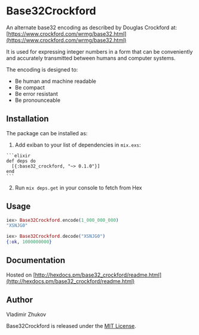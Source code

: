 # Base32Crockford

An alternate base32 encoding as described by Douglas Crockford at: 
[https://www.crockford.com/wrmg/base32.html](https://www.crockford.com/wrmg/base32.html)

It is used for expressing integer numbers in a form that can be conveniently 
and accurately transmitted between humans and computer systems.


The encoding is designed to:

- Be human and machine readable
- Be compact
- Be error resistant
- Be pronounceable

## Installation

The package can be installed as:

  1. Add exiban to your list of dependencies in `mix.exs`:

    ```elixir
    def deps do
      [{:base32_crockford, "~> 0.1.0"}]
    end
    ```

  2. Run `mix deps.get` in your console to fetch from Hex


## Usage

```elixir
iex> Base32Crockford.encode(1_000_000_000)
"XSNJG0"

iex> Base32Crockford.decode("XSNJG0")
{:ok, 1000000000}
```
    
## Documentation
Hosted on [http://hexdocs.pm/base32_crockford/readme.html](http://hexdocs.pm/base32_crockford/readme.html)

## Author
Vladimir Zhukov

Base32Crockford is released under the [MIT License](https://github.com/voldy/base32_crockford/blob/master/LICENSE.txt).

